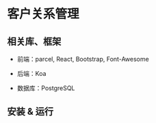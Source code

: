 # 客户关系管理

## 相关库、框架

- 前端：parcel, React, Bootstrap, Font-Awesome

- 后端：Koa

- 数据库：PostgreSQL

## 安装 & 运行
